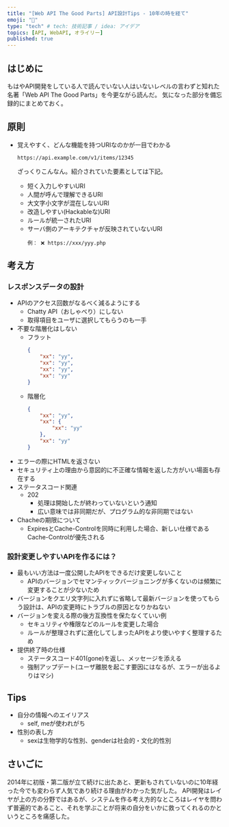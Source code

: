 ```yaml
---
title: "[Web API The Good Parts] API設計Tips - 10年の時を経て"
emoji: "🐍"
type: "tech" # tech: 技術記事 / idea: アイデア
topics: [API, WebAPI, オライリー]
published: true
---
```

## はじめに
もはやAPI開発をしている人で読んでいない人はいないレベルの言わずと知れた名著「Web API The Good Parts」を今更ながら読んだ。
気になった部分を備忘録的にまとめておく。

## 原則
- 覚えやすく、どんな機能を持つURIなのかが一目でわかる
    ```
    https://api.example.com/v1/items/12345
    ```
    ざっくりこんなん。紹介されていた要素としては下記。

    - 短く入力しやすいURI
    - 人間が呼んで理解できるURI
    - 大文字小文字が混在しないURI
    - 改造しやすい(Hackableな)URI
    - ルールが統一されたURI
    - サーバ側のアーキテクチャが反映されていないURI 
        ```
        例： ❌ https://xxx/yyy.php
        ```


## 考え方
### レスポンスデータの設計
- APIのアクセス回数がなるべく減るようにする
    - Chatty API（おしゃべり）にしない
    - 取得項目をユーザに選択してもらうのも一手
- 不要な階層化はしない
    - フラット
        ```json
        {
            "xx": "yy",
            "xx": "yy",
            "xx": "yy",
            "xx": "yy"
        }
        ```
    - 階層化
        ```json
        {
            "xx": "yy",
            "xx": {
                "xx": "yy"
            },
            "xx": "yy"
        }
        ```
- エラーの際にHTMLを返さない
- セキュリティ上の理由から意図的に不正確な情報を返した方がいい場面も存在する
- ステータスコード関連
    - 202
        - 処理は開始したが終わっていないという通知
        - 広い意味では非同期だが、プログラム的な非同期ではない
- Chacheの期限について
    - ExpiresとCache-Controlを同時に利用した場合、新しい仕様であるCache-Controlが優先される

### 設計変更しやすいAPIを作るには？
- 最もいい方法は一度公開したAPIをできるだけ変更しないこと
    - APIのバージョンでセマンティックバージョニングが多くないのは頻繁に変更することが少ないため
- バージョンをクエリ文字列に入れずに省略して最新バージョンを使ってもらう設計は、APIの変更時にトラブルの原因となりかねない
- バージョンを変える際の後方互換性を保たなくていい例
    - セキュリティや権限などのルールを変更した場合
    - ルールが整理されずに進化してしまったAPIをより使いやすく整理するため
- 提供終了時の仕様
    - ステータスコード401(gone)を返し、メッセージを添える
    - 強制アップデート(ユーザ離脱を起こす要因にはなるが、エラーが出るよりはマシ)

## Tips
- 自分の情報へのエイリアス
    - self, meが使われがち
- 性別の表し方
    - sexは生物学的な性別、genderは社会的・文化的性別

## さいごに
2014年に初版・第二版が立て続けに出たあと、更新もされていないのに10年経った今でも変わらず人気であり続ける理由がわかった気がした。
API開発はレイヤが上の方の分野ではあるが、システムを作る考え方的なところはレイヤを問わず普遍的であること、それを学ぶことが将来の自分をいかに救ってくれるのかというところを痛感した。